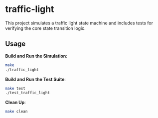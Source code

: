 
# traffic-light

This project simulates a traffic light state machine and includes tests for verifying the core state transition logic.

## Usage

**Build and Run the Simulation**:
   ```bash
   make
   ./traffic_light
   ```

**Build and Run the Test Suite**:
   ```bash
   make test
   ./test_traffic_light
   ```

**Clean Up**:
   ```bash
   make clean
   ```
